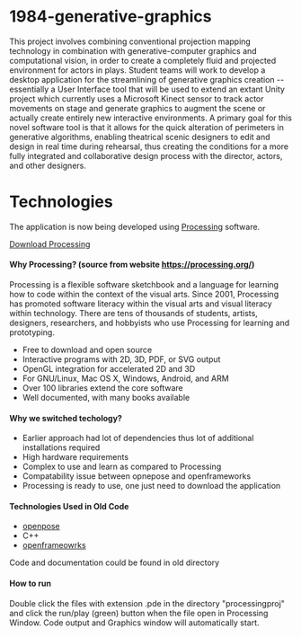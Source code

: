 # 1984-generative-graphics
This project involves combining conventional projection mapping technology in combination with generative-computer graphics and computational vision, in order to create a completely fluid and projected environment for actors in plays. Student teams will work to develop a desktop application for the streamlining of generative graphics creation -- essentially a User Interface tool that will be used to extend an extant Unity project which currently uses a Microsoft Kinect sensor to track actor movements on stage and generate graphics to augment the scene or actually create entirely new interactive environments. A primary goal for this novel software tool is that it allows for the quick alteration of perimeters in generative algorithms, enabling theatrical scenic designers to edit and design in real time during rehearsal, thus creating the conditions for a more fully integrated and collaborative design process with the director, actors, and other designers. 


# Technologies
The application is now being developed using [Processing](https://processing.org/) software.

[Download Processing](https://processing.org/download/)

#### Why Processing? (source from website https://processing.org/)

Processing is a flexible software sketchbook and a language for learning how to code within the context of the visual arts. Since 2001, Processing has promoted software literacy within the visual arts and visual literacy within technology. There are tens of thousands of students, artists, designers, researchers, and hobbyists who use Processing for learning and prototyping.

* Free to download and open source
* Interactive programs with 2D, 3D, PDF, or SVG output
* OpenGL integration for accelerated 2D and 3D
* For GNU/Linux, Mac OS X, Windows, Android, and ARM
* Over 100 libraries extend the core software
* Well documented, with many books available


#### Why we switched techology?

* Earlier approach had lot of dependencies thus lot of additional installations required
* High hardware requirements
* Complex to use and learn as compared to Processing
* Compatability issue between opnepose and openframeworks
* Processing is ready to use, one just need to download the application


#### Technologies Used in Old Code
* [openpose](https://github.com/CMU-Perceptual-Computing-Lab/openpose)
* C++
* [openframeowrks](https://openframeworks.cc/about/)

Code and documentation could be found in old directory


#### How to run

Double click the files with extension .pde in the directory "processingproj" and click the run/play (green) button when the file open in Processing Window. Code output and Graphics window will automatically start. 


